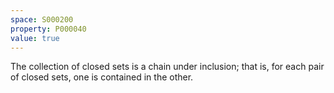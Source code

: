 ```yaml
---
space: S000200
property: P000040
value: true
---
```


The collection of closed sets is a chain under inclusion;
that is,
for each pair of closed sets, one is contained in the other.
